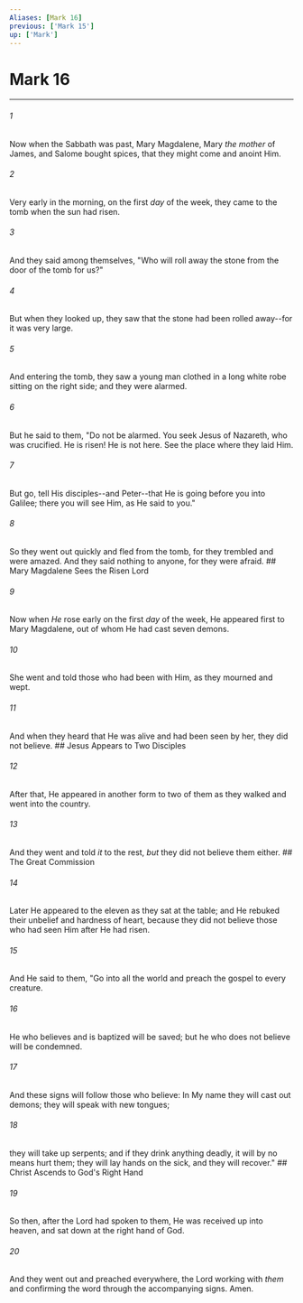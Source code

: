 ```yaml
---
Aliases: [Mark 16]
previous: ['Mark 15']
up: ['Mark']
---
```

# Mark 16

***


###### 1 
Now when the Sabbath was past, Mary Magdalene, Mary _the mother_ of James, and Salome bought spices, that they might come and anoint Him. 

###### 2 
Very early in the morning, on the first _day_ of the week, they came to the tomb when the sun had risen. 

###### 3 
And they said among themselves, "Who will roll away the stone from the door of the tomb for us?" 

###### 4 
But when they looked up, they saw that the stone had been rolled away--for it was very large. 

###### 5 
And entering the tomb, they saw a young man clothed in a long white robe sitting on the right side; and they were alarmed. 

###### 6 
But he said to them, "Do not be alarmed. You seek Jesus of Nazareth, who was crucified. He is risen! He is not here. See the place where they laid Him. 

###### 7 
But go, tell His disciples--and Peter--that He is going before you into Galilee; there you will see Him, as He said to you." 

###### 8 
So they went out quickly and fled from the tomb, for they trembled and were amazed. And they said nothing to anyone, for they were afraid. ## Mary Magdalene Sees the Risen Lord 

###### 9 
Now when _He_ rose early on the first _day_ of the week, He appeared first to Mary Magdalene, out of whom He had cast seven demons. 

###### 10 
She went and told those who had been with Him, as they mourned and wept. 

###### 11 
And when they heard that He was alive and had been seen by her, they did not believe. ## Jesus Appears to Two Disciples 

###### 12 
After that, He appeared in another form to two of them as they walked and went into the country. 

###### 13 
And they went and told _it_ to the rest, _but_ they did not believe them either. ## The Great Commission 

###### 14 
Later He appeared to the eleven as they sat at the table; and He rebuked their unbelief and hardness of heart, because they did not believe those who had seen Him after He had risen. 

###### 15 
And He said to them, "Go into all the world and preach the gospel to every creature. 

###### 16 
He who believes and is baptized will be saved; but he who does not believe will be condemned. 

###### 17 
And these signs will follow those who believe: In My name they will cast out demons; they will speak with new tongues; 

###### 18 
they will take up serpents; and if they drink anything deadly, it will by no means hurt them; they will lay hands on the sick, and they will recover." ## Christ Ascends to God's Right Hand 

###### 19 
So then, after the Lord had spoken to them, He was received up into heaven, and sat down at the right hand of God. 

###### 20 
And they went out and preached everywhere, the Lord working with _them_ and confirming the word through the accompanying signs. Amen.
